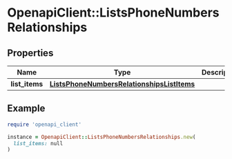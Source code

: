 # OpenapiClient::ListsPhoneNumbersRelationships

## Properties

| Name | Type | Description | Notes |
| ---- | ---- | ----------- | ----- |
| **list_items** | [**ListsPhoneNumbersRelationshipsListItems**](ListsPhoneNumbersRelationshipsListItems.md) |  | [optional] |

## Example

```ruby
require 'openapi_client'

instance = OpenapiClient::ListsPhoneNumbersRelationships.new(
  list_items: null
)
```

